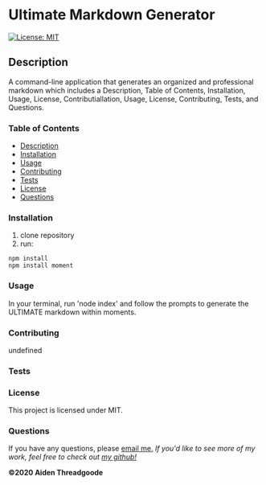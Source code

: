 
# Ultimate Markdown Generator
[![License: MIT](https://img.shields.io/badge/License-MIT-green.svg)](https://opensource.org/licenses/MIT)
    
## Description
A command-line application that generates an organized and professional markdown which includes a Description, Table of Contents, Installation, Usage, License, Contributiallation, Usage, License, Contributing, Tests, and Questions.

### Table of Contents
- [Description](#description)
- [Installation](#installation)
- [Usage](#usage)
- [Contributing](#contributing)
- [Tests](#tests)
- [License](#license)
- [Questions](#questions)

### Installation
1. clone repository
2. run:
```
npm install
npm install moment
```

### Usage
In your terminal, run 'node index' and follow the prompts to generate the ULTIMATE markdown within moments.
    
### Contributing
undefined
    
### Tests

    
### License
This project is licensed under MIT. 

### Questions
    
If you have any questions, please [email me.](mailto:$(aiden.threadgoode@gmail.com))
*If you'd like to see more of my work, feel free to check out [my github!](github.com/a-thread)*

**©2020 Aiden Threadgoode**
    
